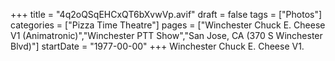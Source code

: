 +++
title = "4q2oQSqEHCxQT6bXvwVp.avif"
draft = false
tags = ["Photos"]
categories = ["Pizza Time Theatre"]
pages = ["Winchester Chuck E. Cheese V1 (Animatronic)","Winchester PTT Show","San Jose, CA (370 S Winchester Blvd)"]
startDate = "1977-00-00"
+++
Winchester Chuck E. Cheese V1.
